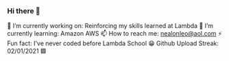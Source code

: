 ### Hi there 👋

🔭 I’m currently working on: Reinforcing my skills learned at Lambda
🌱 I’m currently learning: Amazon AWS
📫 How to reach me: nealonleo@aol.com
⚡ Fun fact: I've never coded before Lambda School
😁 Github Upload Streak: 02/01/2021 🟩
